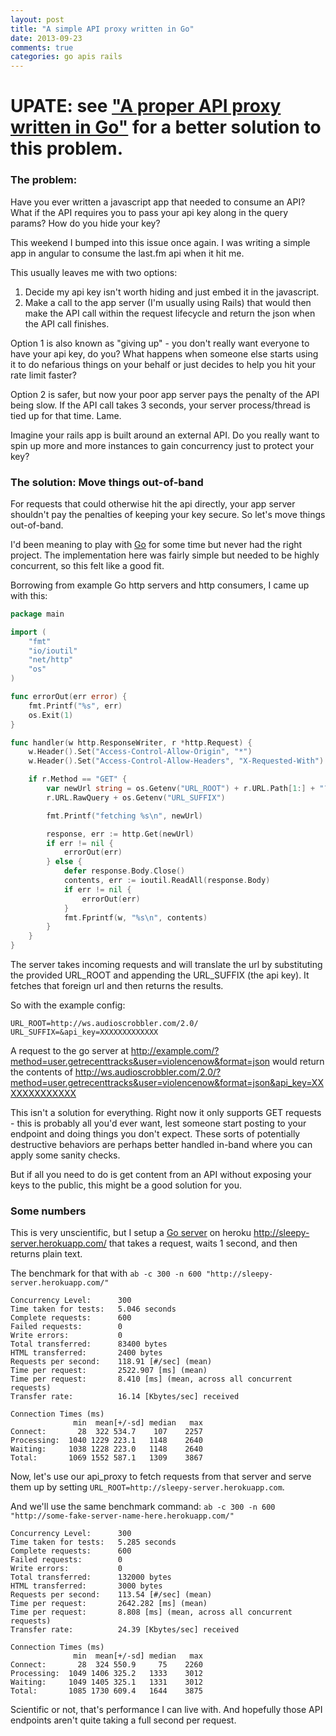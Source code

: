 ```yaml
---
layout: post
title: "A simple API proxy written in Go"
date: 2013-09-23
comments: true
categories: go apis rails
---
```


# UPATE: see ["A proper API proxy written in Go"][newpost] for a better solution to this problem.

### The problem:

Have you ever written a javascript app that needed to consume an API? What if the API requires you to pass your api key along in the query params? How do you hide your key?

This weekend I bumped into this issue once again. I was writing a simple app in angular to consume the last.fm api when it hit me.

This usually leaves me with two options:

1. Decide my api key isn't worth hiding and just embed it in the javascript.
2. Make a call to the app server (I'm usually using Rails) that would then make the API call within the request lifecycle and return the json when the API call finishes.

Option 1 is also known as "giving up" - you don't really want everyone to have your api key, do you? What happens when someone else starts using it to do nefarious things on your behalf or just decides to help you hit your rate limit faster?

Option 2 is safer, but now your poor app server pays the penalty of the API being slow. If the API call takes 3 seconds, your server process/thread is tied up for that time. Lame.

Imagine your rails app is built around an external API. Do you really want to spin up more and more instances to gain concurrency just to protect your key?

### The solution: Move things out-of-band

For requests that could otherwise hit the api directly, your app server shouldn't pay the penalties of keeping your key secure. So let's move things out-of-band.

I'd been meaning to play with [Go][golang] for some time but never had the right project. The implementation here was fairly simple but needed to be highly concurrent, so this felt like a good fit.

Borrowing from example Go http servers and http consumers, I came up with this:

``` go
package main

import (
	"fmt"
	"io/ioutil"
	"net/http"
	"os"
)

func errorOut(err error) {
	fmt.Printf("%s", err)
	os.Exit(1)
}

func handler(w http.ResponseWriter, r *http.Request) {
	w.Header().Set("Access-Control-Allow-Origin", "*")
	w.Header().Set("Access-Control-Allow-Headers", "X-Requested-With")

	if r.Method == "GET" {
		var newUrl string = os.Getenv("URL_ROOT") + r.URL.Path[1:] + "?" +
        r.URL.RawQuery + os.Getenv("URL_SUFFIX")

		fmt.Printf("fetching %s\n", newUrl)

		response, err := http.Get(newUrl)
		if err != nil {
			errorOut(err)
		} else {
			defer response.Body.Close()
			contents, err := ioutil.ReadAll(response.Body)
			if err != nil {
				errorOut(err)
			}
			fmt.Fprintf(w, "%s\n", contents)
		}
	}
}
```

The server takes incoming requests and will translate the url by substituting the provided URL_ROOT and appending the URL_SUFFIX (the api key). It fetches that foreign url and then returns the results.

So with the example config:

    URL_ROOT=http://ws.audioscrobbler.com/2.0/ URL_SUFFIX=&api_key=XXXXXXXXXXXXX

A request to the go server at http://example.com/?method=user.getrecenttracks&user=violencenow&format=json would return the contents of http://ws.audioscrobbler.com/2.0/?method=user.getrecenttracks&user=violencenow&format=json&api_key=XXXXXXXXXXXXX

This isn't a solution for everything. Right now it only supports GET requests - this is probably all you'd ever want, lest someone start posting to your endpoint and doing things you don't expect. These sorts of potentially destructive behaviors are perhaps better handled in-band where you can apply some sanity checks.

But if all you need to do is get content from an API without exposing your keys to the public, this might be a good solution for you.

### Some numbers
This is very unscientific, but I setup a [Go server][sleepy] on heroku http://sleepy-server.herokuapp.com/ that takes a request, waits 1 second, and then returns plain text.

The benchmark for that with `ab -c 300 -n 600 "http://sleepy-server.herokuapp.com/"`

    Concurrency Level:      300
    Time taken for tests:   5.046 seconds
    Complete requests:      600
    Failed requests:        0
    Write errors:           0
    Total transferred:      83400 bytes
    HTML transferred:       2400 bytes
    Requests per second:    118.91 [#/sec] (mean)
    Time per request:       2522.907 [ms] (mean)
    Time per request:       8.410 [ms] (mean, across all concurrent requests)
    Transfer rate:          16.14 [Kbytes/sec] received

    Connection Times (ms)
                  min  mean[+/-sd] median   max
    Connect:       28  322 534.7    107    2257
    Processing:  1040 1229 223.1   1148    2640
    Waiting:     1038 1228 223.0   1148    2640
    Total:       1069 1552 587.1   1309    3867

Now, let's use our api_proxy to fetch requests from that server and serve them up by setting `URL_ROOT=http://sleepy-server.herokuapp.com`.

And we'll use the same benchmark command: `ab -c 300 -n 600 "http://some-fake-server-name-here.herokuapp.com/"`

    Concurrency Level:      300
    Time taken for tests:   5.285 seconds
    Complete requests:      600
    Failed requests:        0
    Write errors:           0
    Total transferred:      132000 bytes
    HTML transferred:       3000 bytes
    Requests per second:    113.54 [#/sec] (mean)
    Time per request:       2642.282 [ms] (mean)
    Time per request:       8.808 [ms] (mean, across all concurrent requests)
    Transfer rate:          24.39 [Kbytes/sec] received

    Connection Times (ms)
                  min  mean[+/-sd] median   max
    Connect:       28  324 550.9     75    2260
    Processing:  1049 1406 325.2   1333    3012
    Waiting:     1049 1405 325.1   1331    3012
    Total:       1085 1730 609.4   1644    3875

Scientific or not, that's performance I can live with. And hopefully those API endpoints aren't quite taking a full second per request.

[golang]: http://golang.org/
[hb]: https://github.com/kr/heroku-buildpack-go
[sleepy]: https://gist.github.com/semanticart/b0285765737997e8593://gist.github.com/semanticart/b0285765737997e8593e
[newpost]: http://blog.semanticart.com/blog/2013/11/11/a-proper-api-proxy-written-in-go/
